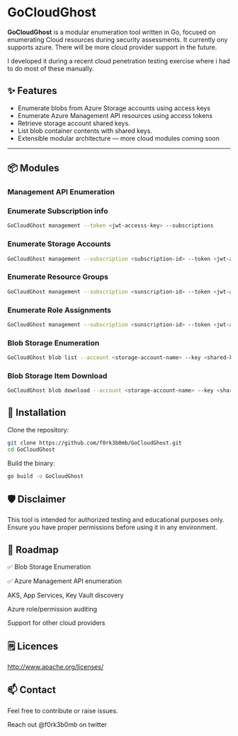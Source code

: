 # GoCloudGhost


**GoCloudGhost** is a modular enumeration tool written in Go, focused on enumerating Cloud resources during security assessments. It currently ony supports azure. There will be more cloud provider support  in the future.

I developed it during a recent cloud penetration testing exercise where i had to do most of these manually.

## ✨ Features

- Enumerate blobs from Azure Storage accounts using access keys
- Enumerate Azure Management API resources using access tokens
- Retrieve storage account shared keys.
- List blob container contents with shared keys.
- Extensible modular architecture — more cloud modules coming soon

---

## 📦 Modules

### Management API Enumeration

### Enumerate Subscription info

```bash
GoCloudGhost management --token <jwt-accesss-key> --subscriptions
```

### Enumerate Storage Accounts

```bash
GoCloudGhost management --subscription <subscription-id> --token <jwt-accesss-key>
```

### Enumerate Resource Groups

```bash
GoCloudGhost management --subscription <sunscription-id> --token <jwt-accesss-key> --groups
```

### Enumerate Role Assignments 

```bash
GoCloudGhost management --subscription <sunscription-id> --token <jwt-accesss-key> --roles
```

### Blob Storage Enumeration

```bash
GoCloudGhost blob list --account <storage-account-name> --key <shared-key> --container <container-name>
```

### Blob Storage Item Download

```bash
GoCloudGhost blob download --account <storage-account-name> --key <shared-key> --container <container-name>

```

## 🔧 Installation
Clone the repository:

``` bash
git clone https://github.com/f0rk3b0mb/GoCloudGhost.git
cd GoCloudGhost
```
Build the binary:

```bash
go build -o GoCloudGhost
```

## 🛡️ Disclaimer
This tool is intended for authorized testing and educational purposes only. Ensure you have proper permissions before using it in any environment.

## 📌 Roadmap

✅ Blob Storage Enumeration

✅ Azure Management API enumeration

 AKS, App Services, Key Vault discovery

 Azure role/permission auditing

 Support for other cloud providers



## 🗒️ Licences

http://www.apache.org/licenses/

## 📫 Contact
Feel free to contribute or raise issues.

Reach out @f0rk3b0mb on twitter